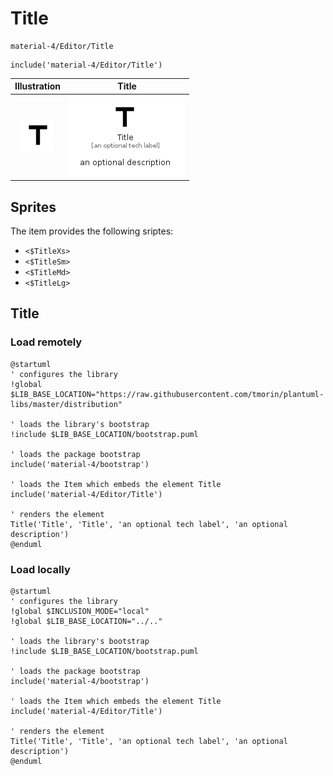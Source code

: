 # Title


```text
material-4/Editor/Title
```

```text
include('material-4/Editor/Title')
```



| Illustration | Title |
| :---: | :---: |
| ![illustration for Illustration](../../material-4/Editor/Title.png) | ![illustration for Title](../../material-4/Editor/Title.Local.png) |



## Sprites
The item provides the following sriptes:

- `<$TitleXs>`
- `<$TitleSm>`
- `<$TitleMd>`
- `<$TitleLg>`





## Title

### Load remotely
```plantuml
@startuml
' configures the library
!global $LIB_BASE_LOCATION="https://raw.githubusercontent.com/tmorin/plantuml-libs/master/distribution"

' loads the library's bootstrap
!include $LIB_BASE_LOCATION/bootstrap.puml

' loads the package bootstrap
include('material-4/bootstrap')

' loads the Item which embeds the element Title
include('material-4/Editor/Title')

' renders the element
Title('Title', 'Title', 'an optional tech label', 'an optional description')
@enduml
```

### Load locally
```plantuml
@startuml
' configures the library
!global $INCLUSION_MODE="local"
!global $LIB_BASE_LOCATION="../.."

' loads the library's bootstrap
!include $LIB_BASE_LOCATION/bootstrap.puml

' loads the package bootstrap
include('material-4/bootstrap')

' loads the Item which embeds the element Title
include('material-4/Editor/Title')

' renders the element
Title('Title', 'Title', 'an optional tech label', 'an optional description')
@enduml
```

